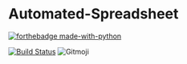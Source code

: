 # Automated-Spreadsheet

[![forthebadge made-with-python](http://ForTheBadge.com/images/badges/made-with-python.svg)](https://www.python.org/)

[![Build Status](https://travis-ci.com/Paulinakhew/web_trader.svg?branch=master)](https://travis-ci.com/github/Paulinakhew/web_trader)
  <img src="https://img.shields.io/badge/gitmoji-%20😜%20😍-FFDD67.svg?style=flat-square" alt="Gitmoji">
</a>
